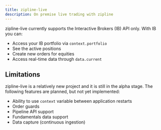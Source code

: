 ```yaml
---
title: zipline-live
description: On premise live trading with zipline
---
```

zipline-live currently supports the Interactive Brokers (IB) API only. With IB you can:
 - Access your IB portfolio via `context.portfolio`
 - See the active positions
 - Create new orders for equities
 - Access real-time data through `data.current`

## Limitations
zipline-live is a relatively new project and it is still in the alpha stage.
The following features are planned, but not yet implemented:
 - Ability to use `context` variable between application restarts
 - Order guards
 - Pipeline API support
 - Fundamentals data support
 - Data capture (continuous ingestion)
